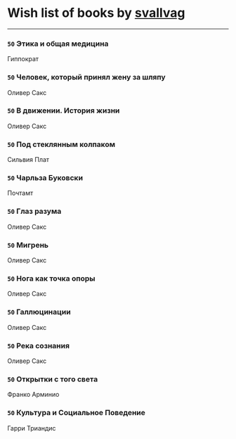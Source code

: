 # Wish list of books by [svallvag](http://vk.com/id553243325)
---

### `50` Этика и общая медицина
Гиппократ

### `50` Человек, который принял жену за шляпу
Оливер Сакс

### `50` В движении. История жизни
Оливер Сакс

### `50` Под стеклянным колпаком
Сильвия Плат

### `50` Чарльза Буковски
Почтамт

### `50` Глаз разума
Оливер Сакс

### `50` Мигрень
Оливер Сакс

### `50` Нога как точка опоры
Оливер Сакс

### `50` Галлюцинации
Оливер Сакс

### `50` Река сознания
Оливер Сакс

### `50` Открытки с того света
Франко Арминио

### `50` Культура и Социальное Поведение
Гарри Триандис

